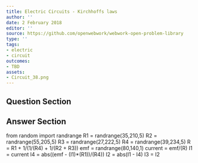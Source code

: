 ```yaml
---
title: Electric Circuits - Kirchhoffs laws
author: ''
date: 2 February 2018
editor: ''
source: https://github.com/openwebwork/webwork-open-problem-library
type: ''
tags:
- electric
- circuit
outcomes:
- TBD
assets:
- Circuit_38.png
---
```


## Question Section 




## Answer Section

from random import randrange
R1 = randrange(35,210,5)
R2 = randrange(55,205,5)
R3 = randrange(27,222,5)
R4 = randrange(39,234,5)
R = R1 + 1/(1/(R4) + 1/(R2 + R3))
emf = randrange(80,140,1)
current = emf/(R)
I1 = current
I4 = abs((emf - (I1)*(R1))/(R4))
I2 = abs(I1 - I4)
I3 = I2